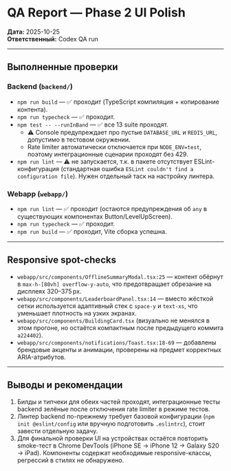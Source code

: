 # QA Report — Phase 2 UI Polish

**Дата:** 2025-10-25  
**Ответственный:** Codex QA run

---

## Выполненные проверки

### Backend (`backend/`)
- `npm run build` — ✅ проходит (TypeScript компиляция + копирование контента).
- `npm run typecheck` — ✅ проходит.
- `npm test -- --runInBand` — ✅ все 13 suite проходят.  
  - ⚠️ Console предупреждает про пустые `DATABASE_URL` и `REDIS_URL`, допустимо в тестовом окружении.  
  - Rate limiter автоматически отключается при `NODE_ENV=test`, поэтому интеграционные сценарии проходят без 429.
- `npm run lint` — ⚠️ не запускается, т.к. в пакете отсутствует ESLint-конфигурация (стандартная ошибка `ESLint couldn't find a configuration file`). Нужен отдельный таск на настройку линтера.

### Webapp (`webapp/`)
- `npm run lint` — ✅ проходит (остаются предупреждения об `any` в существующих компонентах Button/LevelUpScreen).
- `npm run typecheck` — ✅ проходит.
- `npm run build` — ✅ проходит, Vite сборка успешна.

---

## Responsive spot-checks
- `webapp/src/components/OfflineSummaryModal.tsx:25` — контент обёрнут в `max-h-[80vh] overflow-y-auto`, что предотвращает обрезание на дисплеях 320–375 px.
- `webapp/src/components/LeaderboardPanel.tsx:14` — вместо жёсткой сетки используется адаптивный стек с `space-y` и `text-xs`, что уменьшает плотность на узких экранах.
- `webapp/src/components/BuildingCard.tsx` (визуально не менялся в этом прогоне, но остаётся компактным после предыдущего коммита `a224402`).
- `webapp/src/components/notifications/Toast.tsx:18-69` — добавлены брендовые акценты и анимации, проверены на предмет корректных ARIA-атрибутов.

---

## Выводы и рекомендации
1. Билды и типчеки для обеих частей проходят, интеграционные тесты backend зелёные после отключения rate limiter в режиме тестов.
2. Линтер backend по-прежнему требует базовой конфигурации (`npm init @eslint/config` или вручную подготовить `.eslintrc`), стоит завести отдельную задачу.
3. Для финальной проверки UI на устройствах остаётся повторить smoke-тест в Chrome DevTools (iPhone SE → iPhone 12 → Galaxy S20 → iPad). Компоненты содержат необходимые responsive-классы, регрессий в стилях не обнаружено.
